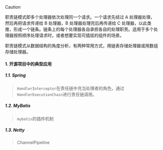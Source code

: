 > [!CAUTION]
>
> 职责链模式即多个处理器依次处理同一个请求。一个请求先经过 A 处理器处理，然后再把请求传递给 B 处理器，B 处理器处理完后再传递给 C 处理器，以此类推，形成一个链条。链条上的每个处理器各自承担各自的处理职责。适用于多个处理器按照顺序处理请求时，或者想要实现可插拔的组件的场景。
>
> 职责链模式从数据结构的角度分析，有两种常用方式，用链表存储处理器或用数组存储处理器。

#### 1. 开源项目中的典型应用

##### 1.1. Spring

> `HandlerInterceptor`在责任链中充当处理者的角色，通过`HandlerExecutionChain`进行责任链调用。

##### 1.2. MyBatis

>`mybatis`的插件机制

##### 1.3. Netty

> ChannelPipeline